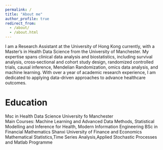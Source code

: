 ```yaml
---
permalink: /
title: "About me"
author_profile: true
redirect_from: 
  - /about/
  - /about.html
---
```


I am a Research Assistant at the University of Hong Kong currently, with a Master’s in Health Data Science from the University of Manchester. My expertise spans clinical data analysis and biostatistics, including survival analysis, cross‐sectional and cohort study design, randomized controlled trials, causal inference, Mendelian Randomization, omics data analysis, and machine learning. With over a year of academic research experience, I am dedicated to applying data-driven approaches to advance healthcare outcomes.

Education
======
Msc in Health Data Science        University fo Manchester   
Main Courses: Machine Learning and Advanced Data Methods, Statistical Modelling and Inference for Health, Modern Information Engineering
BSc in Financial Mathematics       Shanxi University of Finance and Economics
Mathematical Statistics,Time Series Analysis,Applied Stochastic Processes and Matlab Programme



